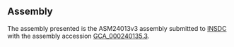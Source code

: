 

Assembly
--------

The assembly presented is the ASM24013v3 assembly submitted to
[INSDC](http://www.insdc.org) with the assembly accession
[GCA\_000240135.3](http://www.ebi.ac.uk/ena/data/view/GCA_000240135.3).
